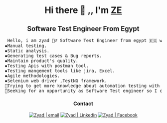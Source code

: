 <h1 align="center"> Hi there 👋 ,, I'm <a href="https://testautomationu.applitools.com/me.html#ziad-elsoudy">ZE</a></h1> 
  <h2 align="center"> Software Test Engineer From Egypt</h2>
  <pre> Hello, i am zyad 🙋‍♂️ Software Test Engineer from egypt 🇪🇬 with highly motivated soft skills and leadership Also i have good knowledge about :
▪️Manual testing.
▪️Static analysis.
▪️Generating test cases & Bug reports.
▪️Maintain product's quality.
▪️Testing Apis with postman tool.
▪️Testing mangement tools like jira, Excel.
▪️Agile methodologies.
▪️Selenium web driver ,TestNG framework.
🔴Trying to get more knowledge about automation testing with more practice in ongoing days.
🔴Seeking for an opportunity as Software Test engineer so I can show my potential hard work and develop my skills.</pre>
<div align="center">

<h3 align="center"> Contact </h3>

[<img align="center" alt="Zyad | email" src="https://img.icons8.com/fluent/22/000000/gmail.png" />](mailto:ziadelsoudy@gmail.com)
[<img align="center" alt="Zyad | Linkedin" src="https://img.icons8.com/fluent/22/000000/linkedin.png"/>](https://www.linkedin.com/in/ziad-elsoudy-b0b0a41b2/)
[<img align="center" alt="Zyad | Facebook"  src="https://img.icons8.com/color/22/000000/facebook-new.png"/>](https://www.facebook.com/profile.php?id=100008020117007)
